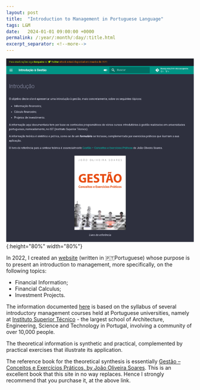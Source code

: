 ```yaml
---
layout: post
title:  "Introduction to Management in Portuguese Language"
tags: L&M
date:   2024-01-01 09:00:00 +0000
permalink: /:year/:month/:day/:title.html
excerpt_separator: <!--more-->
---
```


![Introduction to Management in Portuguese Language](/assets/images/ist-management-site.png){:height="80%" width="80%"}

In 2022, I created an [website](https://tourmaline-klepon-15f45d.netlify.app/) (written in 🇵🇹Portuguese) whose purpose is to present an introduction to management, more specifically, on the following topics:
- Financial Information;
- Financial Calculus;
- Investment Projects.
<!--more-->

The information documented [here](https://tourmaline-klepon-15f45d.netlify.app/) is based on the syllabus of several introductory management courses held at Portuguese universities, namely at [Instituto Superior Técnico](https://tecnico.ulisboa.pt/en/) - the largest school of Architecture, Engineering, Science and Technology in Portugal, involving a community of over 10,000 people.

The theoretical information is synthetic and practical, complemented by practical exercises that illustrate its application.

The reference book for the theoretical synthesis is essentially [Gestão – Conceitos e Exercícios Práticos, by João Oliveira Soares](https://www.wook.pt/livro/gestao-conceitos-e-exercicios-praticos-joao-oliveira-soares/27394180). This is an excellent book that this site in no way replaces. Hence I strongly recommend that you purchase it, at the above link.

